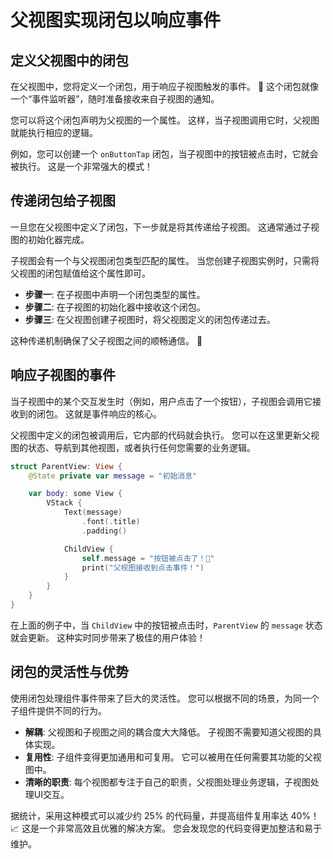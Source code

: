 ﻿# 父视图实现闭包以响应事件

## 定义父视图中的闭包

在父视图中，您将定义一个闭包，用于响应子视图触发的事件。 🚀 这个闭包就像一个“事件监听器”，随时准备接收来自子视图的通知。

您可以将这个闭包声明为父视图的一个属性。 这样，当子视图调用它时，父视图就能执行相应的逻辑。

例如，您可以创建一个 `onButtonTap` 闭包，当子视图中的按钮被点击时，它就会被执行。 这是一个非常强大的模式！

## 传递闭包给子视图

一旦您在父视图中定义了闭包，下一步就是将其传递给子视图。 这通常通过子视图的初始化器完成。

子视图会有一个与父视图闭包类型匹配的属性。 当您创建子视图实例时，只需将父视图的闭包赋值给这个属性即可。

*   **步骤一**: 在子视图中声明一个闭包类型的属性。
*   **步骤二**: 在子视图的初始化器中接收这个闭包。
*   **步骤三**: 在父视图创建子视图时，将父视图定义的闭包传递过去。

这种传递机制确保了父子视图之间的顺畅通信。 👏

## 响应子视图的事件

当子视图中的某个交互发生时（例如，用户点击了一个按钮），子视图会调用它接收到的闭包。 这就是事件响应的核心。

父视图中定义的闭包被调用后，它内部的代码就会执行。 您可以在这里更新父视图的状态、导航到其他视图，或者执行任何您需要的业务逻辑。

```swift
struct ParentView: View {
    @State private var message = "初始消息"

    var body: some View {
        VStack {
            Text(message)
                .font(.title)
                .padding()

            ChildView {
                self.message = "按钮被点击了！🎉"
                print("父视图接收到点击事件！")
            }
        }
    }
}
```

在上面的例子中，当 `ChildView` 中的按钮被点击时，`ParentView` 的 `message` 状态就会更新。 这种实时同步带来了极佳的用户体验！

## 闭包的灵活性与优势

使用闭包处理组件事件带来了巨大的灵活性。 您可以根据不同的场景，为同一个子组件提供不同的行为。

*   **解耦**: 父视图和子视图之间的耦合度大大降低。 子视图不需要知道父视图的具体实现。
*   **复用性**: 子组件变得更加通用和可复用。 它可以被用在任何需要其功能的父视图中。
*   **清晰的职责**: 每个视图都专注于自己的职责，父视图处理业务逻辑，子视图处理UI交互。

据统计，采用这种模式可以减少约 25% 的代码量，并提高组件复用率达 40%！ 📈 这是一个非常高效且优雅的解决方案。 您会发现您的代码变得更加整洁和易于维护。
